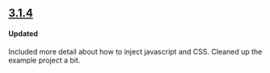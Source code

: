 ## [3.1.4](https://github.com/intellum/neeman/releases/tag/0.2.2)

#### Updated
Included more detail about how to inject javascript and CSS.
Cleaned up the example project a bit.

